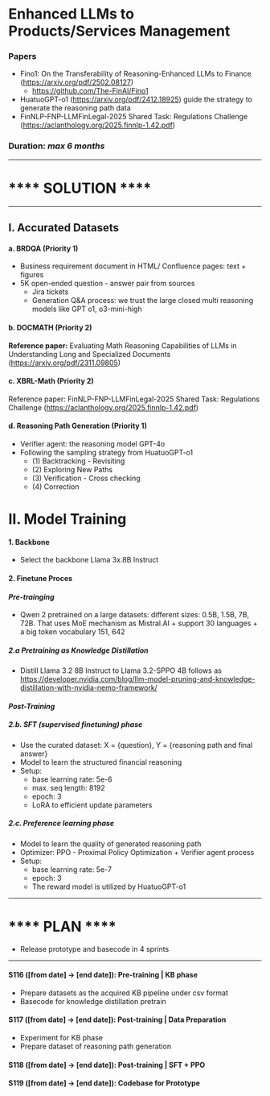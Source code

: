 # Enhanced LLMs to Products/Services Management

### **Papers**

- Fino1: On the Transferability of Reasoning-Enhanced LLMs to Finance (https://arxiv.org/pdf/2502.08127)
  - https://github.com/The-FinAI/Fino1
- HuatuoGPT-o1 (https://arxiv.org/pdf/2412.18925) guide the strategy to generate the reasoning path data
- FinNLP-FNP-LLMFinLegal-2025 Shared Task: Regulations Challenge (https://aclanthology.org/2025.finnlp-1.42.pdf)

### **Duration**: *max 6 months*


---

# **** SOLUTION ****

---



## I. Accurated Datasets

#### a. BRDQA (Priority 1)

- Business requirement document in HTML/ Confluence pages: text + figures
- 5K open-ended question - answer pair from sources
  - Jira tickets
  - Generation Q&A process: we trust the large closed multi reasoning models like GPT o1, o3-mini-high

#### b. DOCMATH (Priority 2)

**Reference paper:** Evaluating Math Reasoning Capabilities of LLMs in Understanding Long and Specialized Documents (https://arxiv.org/pdf/2311.09805)

#### c. XBRL-Math (Priority 2)

Reference paper: FinNLP-FNP-LLMFinLegal-2025 Shared Task: Regulations Challenge (https://aclanthology.org/2025.finnlp-1.42.pdf)

#### d. Reasoning Path Generation (Priority 1)

- Verifier agent: the reasoning model GPT-4o
- Following the sampling strategy from HuatuoGPT-o1
  - (1) Backtracking - Revisiting
  - (2) Exploring New Paths
  - (3) Verification - Cross checking
  - (4) Correction

# II. Model Training

#### 1. Backbone

- Select the backbone Llama 3x.8B Instruct

#### 2. Finetune Proces

#### *Pre-trainging*

- Qwen 2 pretrained on a large datasets: different sizes: 0.5B, 1.5B, 7B, 72B. That uses MoE mechanism as Mistral.AI + support 30 languages + a big token vocabulary 151, 642

##### 2.a Pretraining as Knowledge Distillation

- Distill Llama 3.2 8B Instruct to Llama 3.2-SPPO 4B follows as https://developer.nvidia.com/blog/llm-model-pruning-and-knowledge-distillation-with-nvidia-nemo-framework/



#### *Post-Training*

##### 2.b. SFT (supervised finetuning) phase

- Use the curated dataset: X = {question}, Y = {reasoning path and final answer}
- Model to learn the structured financial reasoning
- Setup:
  - base learning rate: 5e-6
  - max. seq length: 8192
  - epoch: 3
  - LoRA to efficient update parameters

##### 2.c. Preference learning phase

- Model to learn the quality of generated reasoning path
- Optimizer: PPO - Proximal Policy Optimization + Verifier agent process
- Setup:
  - base learning rate: 5e-7
  - epoch: 3
  - The reward model is utilized by HuatuoGPT-o1

---

# **** PLAN  ****

- Release prototype and basecode in 4 sprints

---

#### S116 ([from date]    -> [end date]): Pre-training | KB phase

- Prepare datasets as the acquired KB pipeline under csv format
- Basecode for knowledge distillation pretrain

#### S117 ([from date]    -> [end date]): Post-training | Data Preparation

- Experiment for KB phase
- Prepare dataset of reasoning path generation

#### S118 ([from date]    -> [end date]): Post-training | SFT + PPO

#### S119 ([from date]    -> [end date]): Codebase for Prototype
